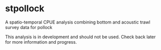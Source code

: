 # stpollock 
A spatio-temporal CPUE analysis combining bottom and acoustic trawl survey
data for pollock

This analysis is in development and should not be used. Check back later
for more information and progress.
 
 
 
